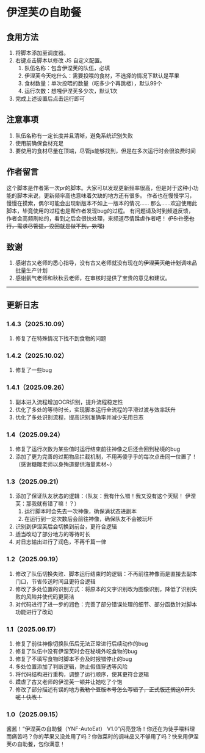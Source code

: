 # 伊涅芙の自助餐


## 食用方法
1. 将脚本添加至调度器。
2. 右键点击脚本以修改 JS 自定义配置。
    1. 队伍名称：包含伊涅芙的队伍，必填
    2. 伊涅芙今天吃什么：需要投喂的食材，不选择的情况下默认是苹果
    3. 食材数量：单次投喂的数量（吃多少个再跳楼），默认99个
    4. 运行次数：想嘎伊涅芙多少次，默认1次
3. 完成上述设置后点击运行即可


## 注意事项
1. 队伍名称有一定长度并且清晰，避免系统识别失败
2. 使用前确保食材充足
3. 要使用的食材尽量在顶端，尽管js能够找到，但是在多次运行时会很浪费时间


## 作者留言
这个脚本是作者第一次pr的脚本。大家可以发现更新频率很高，但是对于这种小功能的脚本来说，更新频率高也意味着欠缺的地方还有很多。
作者也在慢慢学习，慢慢在摸索，偶尔可能会出现新版本不如上一版本的情况……
那么……欢迎使用此脚本，毕竟使用的过程也是帮作者发现bug的过程。
有问题请及时到频道反馈，作者会高频刷帖的，看到之后会很快处理，来频道尽情蹂虐作者吧！
~~(PS:许愿也行，需求尽管提，没回就是做不到，欸嘿)~~


## 致谢
1. 感谢古又老师的悉心指导，没有古又老师就没有现在的~~伊涅芙灭绝计划~~调味品批量生产计划
2. 感谢氨气老师和秋秋云老师，在审核时提供了宝贵的意见和建议。
---------------------------------------------------------------------------------------------------------------------------------
## 更新日志
### 1.4.3（2025.10.09）
1. 修复了在特殊情况下找不到食物的问题
### 1.4.2（2025.10.02）
1. 修复了一些bug
### 1.4.1（2025.09.26）
1. 副本进入流程增加OCR识别，提升流程稳定性
2. 优化了多处的等待时长，实现脚本运行全流程的平滑过渡与效率跃升
3. 优化了多处识别流程，提高识别准确率并减少无用日志
### 1.4（2025.09.24）
1. 修复了运行次数为某些值时运行结束前往神像之后还会回到秘境的bug
2. 添加了更为完善的过期物品拦截机制，不用再傻乎乎的每次点击同一位置了！（感谢糖雕老师以身殉道提供海量素材~）
### 1.3（2025.09.21）
1. 添加了保证队友状态的逻辑：（队友：我有什么错！我又没有这个天赋！    伊涅芙：那我就有错了嘛！？）
    1. 运行脚本时会先去一次神像，确保满状态进副本
    2. 在运行到一定次数后会前往神像，确保队友不会被玩坏
2. 识别到伊涅芙后会切换到前台，更符合逻辑
3. 适当改动了部分地方的等待时长
4. 对日志输出进行了润色，不再千篇一律
### 1.2（2025.09.19）
1. 修改了队伍切换失败、脚本运行结束时的逻辑：不再前往神像而是直接去副本门口，节省传送时间且更符合逻辑
2. 修改了多处位置的识别方式：将原本的文字识别改为图像识别，降低了识别失败的风险并使代码更简洁
3. 对代码进行了进一步的润色：完善了部分错误处理的细节、部分函数针对脚本功能进行了改动
### 1.1（2025.09.17）
1. 修复了前往神像切换队伍后无法正常进行后续动作的bug
2. 修复了队伍中没有伊涅芙时会在秘境外吃食物的bug
3. 修复了不填写食物时脚本不会及时报错停止的bug
4. 多处位置添加了判断逻辑，防止假值穿透等风险
5. 将代码结构进行重构，调整了运行顺序，使其更符合逻辑
6. 蹂虐了古又老师的伊涅芙一顿并让她吃了个饱
7. 修改了部分描述有误的地方~~我勒个豆版本号怎么写错了，正式版还搁这0开头呢！快改！~~
### 1.0（2025.09.15）
酱酱！“伊涅芙の自助餐（YNF-AutoEat） V1.0”闪亮登场！你还在为徒手喂料理而痛苦吗？你的苹果又没处用了吗？你做菜时的调味品又不够用了吗？快来用伊涅芙の自助餐，包你满意！
   